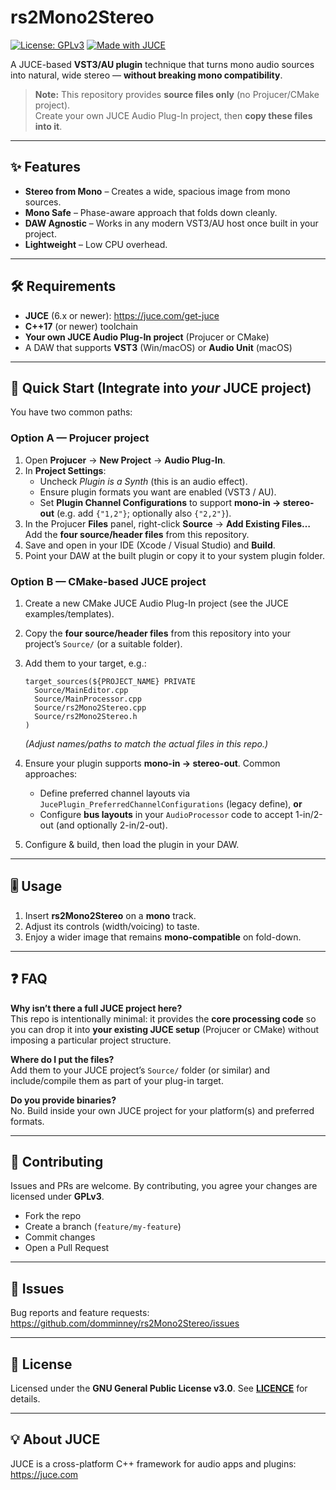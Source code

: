 # rs2Mono2Stereo

[![License: GPLv3](https://img.shields.io/badge/License-GPLv3-blue.svg)](LICENCE)
[![Made with JUCE](https://img.shields.io/badge/Made%20with-JUCE-green)](https://juce.com)

A JUCE-based **VST3/AU plugin** technique that turns mono audio sources into natural, wide stereo — **without breaking mono compatibility**.

> **Note:** This repository provides **source files only** (no Projucer/CMake project).  
> Create your own JUCE Audio Plug-In project, then **copy these files into it**.

---

## ✨ Features
- **Stereo from Mono** – Creates a wide, spacious image from mono sources.
- **Mono Safe** – Phase-aware approach that folds down cleanly.
- **DAW Agnostic** – Works in any modern VST3/AU host once built in your project.
- **Lightweight** – Low CPU overhead.

---

## 🛠 Requirements
- **JUCE** (6.x or newer): <https://juce.com/get-juce>  
- **C++17** (or newer) toolchain  
- **Your own JUCE Audio Plug-In project** (Projucer or CMake)  
- A DAW that supports **VST3** (Win/macOS) or **Audio Unit** (macOS)

---

## 🚀 Quick Start (Integrate into *your* JUCE project)

You have two common paths:

### Option A — Projucer project
1. Open **Projucer** → **New Project** → **Audio Plug-In**.
2. In **Project Settings**:
   - Uncheck *Plugin is a Synth* (this is an audio effect).
   - Ensure plugin formats you want are enabled (VST3 / AU).
   - Set **Plugin Channel Configurations** to support **mono-in → stereo-out** (e.g. add `{"1,2"}`; optionally also `{"2,2"}`).
3. In the Projucer **Files** panel, right-click **Source** → **Add Existing Files…**  
   Add the **four source/header files** from this repository.
4. Save and open in your IDE (Xcode / Visual Studio) and **Build**.
5. Point your DAW at the built plugin or copy it to your system plugin folder.

### Option B — CMake-based JUCE project
1. Create a new CMake JUCE Audio Plug-In project (see the JUCE examples/templates).
2. Copy the **four source/header files** from this repository into your project’s `Source/` (or a suitable folder).
3. Add them to your target, e.g.:
   
       target_sources(${PROJECT_NAME} PRIVATE
         Source/MainEditor.cpp
         Source/MainProcessor.cpp
         Source/rs2Mono2Stereo.cpp
         Source/rs2Mono2Stereo.h
       )
   
   *(Adjust names/paths to match the actual files in this repo.)*
4. Ensure your plugin supports **mono-in → stereo-out**. Common approaches:
   - Define preferred channel layouts via `JucePlugin_PreferredChannelConfigurations` (legacy define), **or**
   - Configure **bus layouts** in your `AudioProcessor` code to accept 1-in/2-out (and optionally 2-in/2-out).
5. Configure & build, then load the plugin in your DAW.

---

## 🎚 Usage
1. Insert **rs2Mono2Stereo** on a **mono** track.
2. Adjust its controls (width/voicing) to taste.
3. Enjoy a wider image that remains **mono-compatible** on fold-down.

---

## ❓ FAQ

**Why isn’t there a full JUCE project here?**  
This repo is intentionally minimal: it provides the **core processing code** so you can drop it into **your existing JUCE setup** (Projucer or CMake) without imposing a particular project structure.

**Where do I put the files?**  
Add them to your JUCE project’s `Source/` folder (or similar) and include/compile them as part of your plug-in target.

**Do you provide binaries?**  
No. Build inside your own JUCE project for your platform(s) and preferred formats.

---

## 🤝 Contributing
Issues and PRs are welcome. By contributing, you agree your changes are licensed under **GPLv3**.

- Fork the repo  
- Create a branch (`feature/my-feature`)  
- Commit changes  
- Open a Pull Request

---

## 🐞 Issues
Bug reports and feature requests:  
<https://github.com/domminney/rs2Mono2Stereo/issues>

---

## 📜 License
Licensed under the **GNU General Public License v3.0**. See **[LICENCE](LICENCE)** for details.

---

## 💡 About JUCE
JUCE is a cross-platform C++ framework for audio apps and plugins: <https://juce.com>
